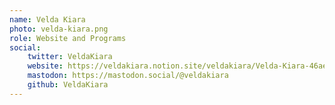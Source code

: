 ```yaml
---
name: Velda Kiara
photo: velda-kiara.png
role: Website and Programs
social:
    twitter: VeldaKiara
    website: https://veldakiara.notion.site/veldakiara/Velda-Kiara-46aec24028fd4e8dbdba003097c18b5b
    mastodon: https://mastodon.social/@veldakiara
    github: VeldaKiara
---
```

